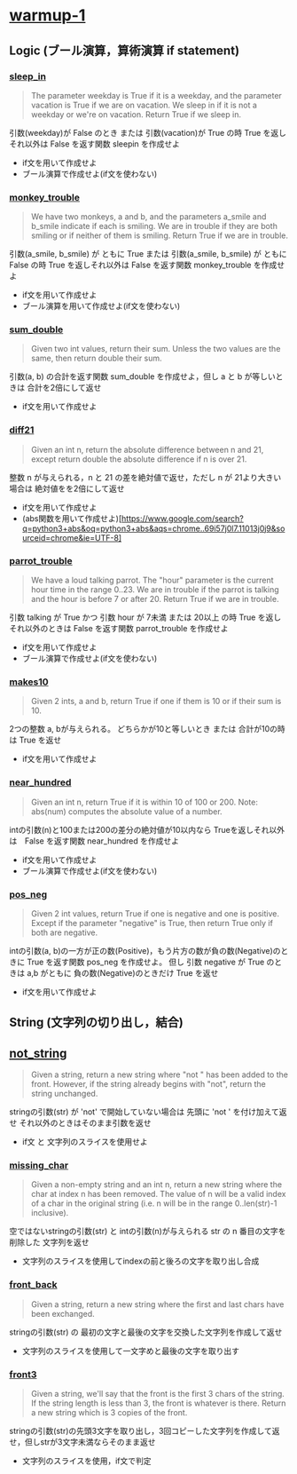 # [warmup-1](https://codingbat.com/python/Warmup-1)

## Logic (ブール演算，算術演算 if statement)

### [sleep_in](https://codingbat.com/prob/p173401)

> The parameter weekday is True if it is a weekday, and the parameter vacation is True if we are on vacation. We sleep in if it is not a weekday or we're on vacation. Return True if we sleep in.

引数(weekday)が False のとき または 引数(vacation)が True の時 True を返しそれ以外は False を返す関数 sleepin を作成せよ

- if文を用いて作成せよ
- ブール演算で作成せよ(if文を使わない)

### [monkey_trouble](https://codingbat.com/prob/p120546)

> We have two monkeys, a and b, and the parameters a_smile and b_smile indicate if each is smiling. We are in trouble if they are both smiling or if neither of them is smiling. Return True if we are in trouble.

引数(a_smile, b_smile) が ともに True または 引数(a_smile, b_smile) が ともにFalse の時 True を返しそれ以外は False を返す関数 monkey_trouble を作成せよ

- if文を用いて作成せよ
- ブール演算を用いて作成せよ(if文を使わない)

### [sum_double](https://codingbat.com/prob/p141905)

> Given two int values, return their sum. Unless the two values are the same, then return double their sum.

引数(a, b) の合計を返す関数 sum_double を作成せよ，但し a と b が等しいときは 合計を2倍にして返せ

- if文を用いて作成せよ

### [diff21](https://codingbat.com/prob/p197466)

> Given an int n, return the absolute difference between n and 21, except return double the absolute difference if n is over 21.

整数 n が与えられる，n と 21 の差を絶対値で返せ，ただし n が 21より大きい場合は 絶対値をを2倍にして返せ

- if文を用いて作成せよ
- (abs関数を用いて作成せよ)[https://www.google.com/search?q=python3+abs&oq=python3+abs&aqs=chrome..69i57j0l7.11013j0j9&sourceid=chrome&ie=UTF-8]

### [parrot_trouble](https://codingbat.com/prob/p166884)

> We have a loud talking parrot. The "hour" parameter is the current hour time in the range 0..23. We are in trouble if the parrot is talking and the hour is before 7 or after 20. Return True if we are in trouble.

引数 talking が True かつ 引数 hour が 7未満 または 20以上 の時 True を返し それ以外のときは False を返す関数 parrot_trouble を作成せよ

- if文を用いて作成せよ
- ブール演算で作成せよ(if文を使わない)

### [makes10](https://codingbat.com/prob/p124676)

> Given 2 ints, a and b, return True if one if them is 10 or if their sum is 10.

2つの整数 a, bが与えられる。 どちらかが10と等しいとき または 合計が10の時は True を返せ

- if文を用いて作成せよ

### [near_hundred](https://codingbat.com/prob/p12467)

> Given an int n, return True if it is within 10 of 100 or 200. Note: abs(num) computes the absolute value of a number.

intの引数(n)と100または200の差分の絶対値が10以内なら Trueを返しそれ以外は　False を返す関数 near_hundred を作成せよ

- if文を用いて作成せよ
- ブール演算で作成せよ(if文を使わない)

### [pos_neg](https://codingbat.com/prob/p124676)

> Given 2 int values, return True if one is negative and one is positive. Except if the parameter "negative" is True, then return True only if both are negative.

intの引数(a, b)の一方が正の数(Positive)，もう片方の数が負の数(Negative)のときに True を返す関数 pos_neg を作成せよ。 但し 引数 negative が True のときは a,b がともに 負の数(Negative)のときだけ True を返せ

- if文を用いて作成せよ


## String (文字列の切り出し，結合)


## [not_string](https://codingbat.com/prob/p189441) 

> Given a string, return a new string where "not " has been added to the front. However, if the string already begins with "not", return the string unchanged.

stringの引数(str) が 'not' で開始していない場合は 先頭に 'not ' を付け加えて返せ それ以外のときはそのまま引数を返せ

- if文 と 文字列のスライスを使用せよ

###  [missing_char](https://codingbat.com/prob/p149524)

> Given a non-empty string and an int n, return a new string where the char at index n has been removed. The value of n will be a valid index of a char in the original string (i.e. n will be in the range 0..len(str)-1 inclusive).

空ではないstringの引数(str) と intの引数(n)が与えられる str の n 番目の文字を削除した 文字列を返せ

- 文字列のスライスを使用してindexの前と後ろの文字を取り出し合成

### [front_back](https://codingbat.com/prob/p153599)

> Given a string, return a new string where the first and last chars have been exchanged.

stringの引数(str) の 最初の文字と最後の文字を交換した文字列を作成して返せ

- 文字列のスライスを使用して一文字めと最後の文字を取り出す

### [front3](https://codingbat.com/prob/p147920) 

> Given a string, we'll say that the front is the first 3 chars of the string. If the string length is less than 3, the front is whatever is there. Return a new string which is 3 copies of the front.

stringの引数(str)の先頭3文字を取り出し，3回コピーした文字列を作成して返せ，但しstrが3文字未満ならそのまま返せ

- 文字列のスライスを使用，if文で判定

